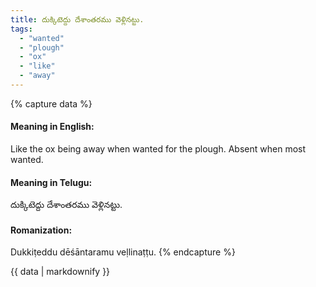 ```yaml
---
title: దుక్కిటెద్దు దేశాంతరము వెళ్లినట్టు.
tags:
  - "wanted"
  - "plough"
  - "ox"
  - "like"
  - "away"
---
```


{% capture data %}
#### Meaning in English:
Like the ox being away when wanted for the plough.
Absent when most wanted.

#### Meaning in Telugu:
దుక్కిటెద్దు దేశాంతరము వెళ్లినట్టు.

#### Romanization:
Dukkiṭeddu dēśāntaramu veḷlinaṭṭu.
{% endcapture %}

{{ data | markdownify }}

